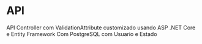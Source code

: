 # API
 API Controller com ValidationAttribute  customizado usando ASP .NET Core e Entity Framework Com PostgreSQL com Usuario e Estado
